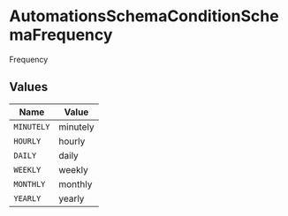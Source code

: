 # AutomationsSchemaConditionSchemaFrequency

Frequency


## Values

| Name       | Value      |
| ---------- | ---------- |
| `MINUTELY` | minutely   |
| `HOURLY`   | hourly     |
| `DAILY`    | daily      |
| `WEEKLY`   | weekly     |
| `MONTHLY`  | monthly    |
| `YEARLY`   | yearly     |